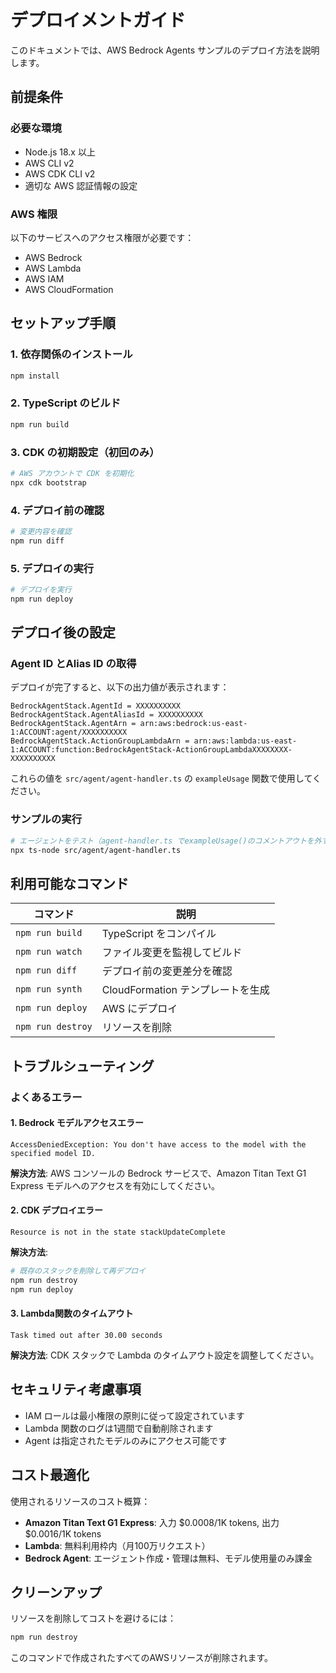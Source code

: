 # デプロイメントガイド

このドキュメントでは、AWS Bedrock Agents サンプルのデプロイ方法を説明します。

## 前提条件

### 必要な環境
- Node.js 18.x 以上
- AWS CLI v2
- AWS CDK CLI v2
- 適切な AWS 認証情報の設定

### AWS 権限
以下のサービスへのアクセス権限が必要です：
- AWS Bedrock
- AWS Lambda
- AWS IAM
- AWS CloudFormation

## セットアップ手順

### 1. 依存関係のインストール

```bash
npm install
```

### 2. TypeScript のビルド

```bash
npm run build
```

### 3. CDK の初期設定（初回のみ）

```bash
# AWS アカウントで CDK を初期化
npx cdk bootstrap
```

### 4. デプロイ前の確認

```bash
# 変更内容を確認
npm run diff
```

### 5. デプロイの実行

```bash
# デプロイを実行
npm run deploy
```

## デプロイ後の設定

### Agent ID とAlias ID の取得

デプロイが完了すると、以下の出力値が表示されます：

```
BedrockAgentStack.AgentId = XXXXXXXXXX
BedrockAgentStack.AgentAliasId = XXXXXXXXXX
BedrockAgentStack.AgentArn = arn:aws:bedrock:us-east-1:ACCOUNT:agent/XXXXXXXXXX
BedrockAgentStack.ActionGroupLambdaArn = arn:aws:lambda:us-east-1:ACCOUNT:function:BedrockAgentStack-ActionGroupLambdaXXXXXXXX-XXXXXXXXXX
```

これらの値を `src/agent/agent-handler.ts` の `exampleUsage` 関数で使用してください。

### サンプルの実行

```bash
# エージェントをテスト（agent-handler.ts でexampleUsage()のコメントアウトを外す）
npx ts-node src/agent/agent-handler.ts
```

## 利用可能なコマンド

| コマンド | 説明 |
|----------|------|
| `npm run build` | TypeScript をコンパイル |
| `npm run watch` | ファイル変更を監視してビルド |
| `npm run diff` | デプロイ前の変更差分を確認 |
| `npm run synth` | CloudFormation テンプレートを生成 |
| `npm run deploy` | AWS にデプロイ |
| `npm run destroy` | リソースを削除 |

## トラブルシューティング

### よくあるエラー

#### 1. Bedrock モデルアクセスエラー
```
AccessDeniedException: You don't have access to the model with the specified model ID.
```

**解決方法**: AWS コンソールの Bedrock サービスで、Amazon Titan Text G1 Express モデルへのアクセスを有効にしてください。

#### 2. CDK デプロイエラー
```
Resource is not in the state stackUpdateComplete
```

**解決方法**: 
```bash
# 既存のスタックを削除して再デプロイ
npm run destroy
npm run deploy
```

#### 3. Lambda関数のタイムアウト
```
Task timed out after 30.00 seconds
```

**解決方法**: CDK スタックで Lambda のタイムアウト設定を調整してください。

## セキュリティ考慮事項

- IAM ロールは最小権限の原則に従って設定されています
- Lambda 関数のログは1週間で自動削除されます
- Agent は指定されたモデルのみにアクセス可能です

## コスト最適化

使用されるリソースのコスト概算：
- **Amazon Titan Text G1 Express**: 入力 $0.0008/1K tokens, 出力 $0.0016/1K tokens
- **Lambda**: 無料利用枠内（月100万リクエスト）
- **Bedrock Agent**: エージェント作成・管理は無料、モデル使用量のみ課金

## クリーンアップ

リソースを削除してコストを避けるには：

```bash
npm run destroy
```

このコマンドで作成されたすべてのAWSリソースが削除されます。